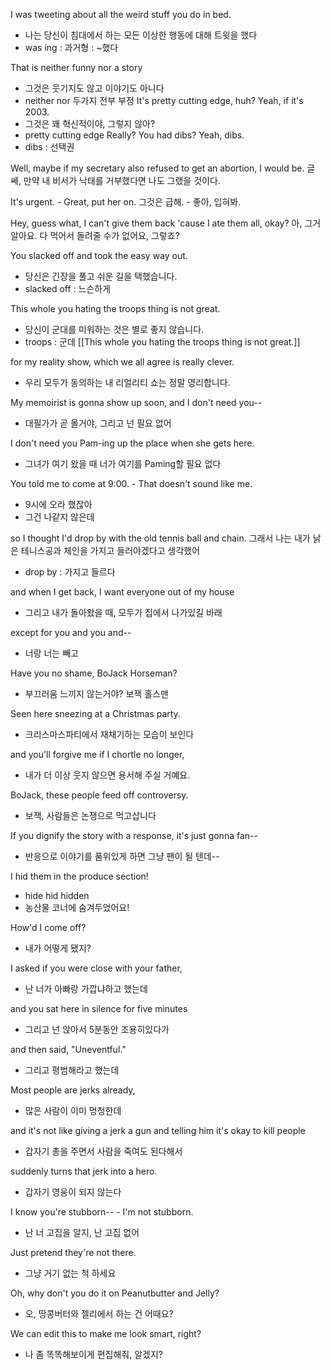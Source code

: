 I was tweeting about all the weird stuff you do in bed.
- 나는 당신이 침대에서 하는 모든 이상한 행동에 대해 트윗을 했다
- was ing : 과거형 : ~했다

That is neither funny nor a story
- 그것은 웃기지도 않고 이야기도 아니다
- neither nor 두가지 전부 부정
It's pretty cutting edge, huh?  Yeah, if it's 2003.
- 그것은 꽤 혁신적이야, 그렇지 않아?
- pretty cutting edge
Really? You had dibs?  Yeah, dibs.
- dibs : 선택권

Well, maybe if my secretary also refused to get an abortion,  I would be.
글쎄, 만약 내 비서가 낙태를 거부했다면 나도 그랬을 것이다.

It's urgent. - Great, put her on.
그것은 급해. - 좋아, 입혀봐.

Hey, guess what, I can't give them back  'cause I ate them all, okay?
아, 그거 알아요. 다 먹어서 돌려줄 수가 없어요, 그렇죠?

You slacked off and took the easy way out.
- 당신은 긴장을 풀고 쉬운 길을 택했습니다.
- slacked off : 느슨하게

This whole you hating the troops thing is not great.
- 당신이 군대를 미워하는 것은 별로 좋지 않습니다.
- troops : 군데
 [[This whole you hating the troops thing is not great.]]
 
for my reality show,  which we all agree is really clever.
- 우리 모두가 동의하는 내 리얼리티 쇼는 정말 영리합니다.

My memoirist is gonna show up soon,  and I don't need you--
- 대필가가 곧 올거야, 그리고 넌 필요 없어

I don't need you Pam-ing up the place when she gets here. 
- 그녀가 여기 왔을 때 너가 여기를 Paming할 필요 없다

You told me to come at 9:00. - That doesn't sound like me.
- 9시에 오라 했잖아
- 그건 나같지 않은데

so I thought I'd drop by with the old tennis ball and chain.
그래서 나는 내가 낡은 테니스공과 체인을 가지고 들러야겠다고 생각했어
- drop by : 가지고 들르다

and when I get back, I want everyone out of my house
- 그리고 내가 돌아왔을 때, 모두가 집에서 나가있길 바래

except for you and you and--
 - 너랑 너는 빼고

Have you no shame, BoJack Horseman? 
- 부끄러움 느끼지 않는거야? 보잭 홀스맨

Seen here sneezing at a Christmas party.
- 크리스마스파티에서 재채기하는 모습이 보인다

and you'll forgive me if I chortle no longer,
- 내가 더 이상 웃지 않으면 용서해 주실 거예요.

BoJack, these people feed off controversy.
- 보잭, 사람들은 논쟁으로 먹고삽니다

If you dignify the story with a response, it's just gonna fan--
- 반응으로 이야기를 품위있게 하면 그냥 팬이 될 텐데--

I hid them in the produce section!
- hide hid hidden
- 농산물 코너에 숨겨두었어요!


How'd I come off?
- 내가 어떻게 됐지?

I asked if you were close with your father,
- 난 너가 아빠랑 가깝냐하고 했는데 

and you sat here in silence for five minutes
- 그리고 넌 앉아서 5분동안 조용히있다가

and then said, "Uneventful."
- 그리고 평범해라고 했는데

Most people are jerks already,
- 많은 사람이 이미 멍청한데

and it's not like giving a jerk a gun and telling him  it's okay to kill people
- 갑자기 총을 주면서 사람을 죽여도 된다해서

suddenly turns that jerk into a hero.
- 갑자기 영웅이 되지 않는다

I know you're stubborn-- - I'm not stubborn.
- 난 너 고집을 알지, 난 고집 없어

Just pretend they're not there.
- 그냥 거기 없는 척 하세요

Oh, why don't you do it on Peanutbutter and Jelly?
- 오, 땅콩버터와 젤리에서 하는 건 어때요?

We can edit this to make me look smart, right?
- 나 좀 똑똑해보이게 편집해줘, 알겠지?